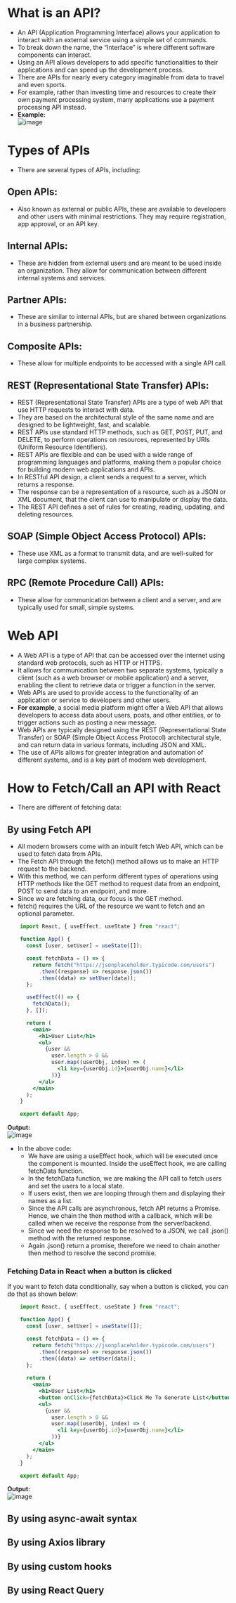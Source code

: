 # What is an API?
- An API (Application Programming Interface) allows your application to interact with an external service using a simple set of commands. 
- To break down the name, the “Interface” is where different software components can interact. 
- Using an API allows developers to add specific functionalities to their applications and can speed up the development process.
- There are APIs for nearly every category imaginable from data to travel and even sports. 
- For example, rather than investing time and resources to create their own payment processing system, many applications use a payment processing API instead.
- **Example:** <br>
![image](https://user-images.githubusercontent.com/88162824/216931681-d8792dde-36df-4216-993f-dbe806404b23.png)
# Types of APIs
- There are several types of APIs, including:
## Open APIs: 
- Also known as external or public APIs, these are available to developers and other users with minimal restrictions. They may require registration, app approval, or an API key.
## Internal APIs: 
- These are hidden from external users and are meant to be used inside an organization. They allow for communication between different internal systems and services.
## Partner APIs: 
- These are similar to internal APIs, but are shared between organizations in a business partnership.
## Composite APIs: 
- These allow for multiple endpoints to be accessed with a single API call.
## REST (Representational State Transfer) APIs: 
- REST (Representational State Transfer) APIs are a type of web API that use HTTP requests to interact with data. 
- They are based on the architectural style of the same name and are designed to be lightweight, fast, and scalable. 
- REST APIs use standard HTTP methods, such as GET, POST, PUT, and DELETE, to perform operations on resources, represented by URIs (Uniform Resource Identifiers).
- REST APIs are flexible and can be used with a wide range of programming languages and platforms, making them a popular choice for building modern web applications and APIs. 
- In RESTful API design, a client sends a request to a server, which returns a response. 
- The response can be a representation of a resource, such as a JSON or XML document, that the client can use to manipulate or display the data. 
- The REST API defines a set of rules for creating, reading, updating, and deleting resources.
## SOAP (Simple Object Access Protocol) APIs: 
- These use XML as a format to transmit data, and are well-suited for large complex systems.
## RPC (Remote Procedure Call) APIs: 
- These allow for communication between a client and a server, and are typically used for small, simple systems.
#  Web API 
- A Web API is a type of API that can be accessed over the internet using standard web protocols, such as HTTP or HTTPS. 
- It allows for communication between two separate systems, typically a client (such as a web browser or mobile application) and a server, enabling the client to retrieve data or trigger a function in the server.
- Web APIs are used to provide access to the functionality of an application or service to developers and other users. 
- **For example**, a social media platform might offer a Web API that allows developers to access data about users, posts, and other entities, or to trigger actions such as posting a new message.
- Web APIs are typically designed using the REST (Representational State Transfer) or SOAP (Simple Object Access Protocol) architectural style, and can return data in various formats, including JSON and XML. 
- The use of APIs allows for greater integration and automation of different systems, and is a key part of modern web development.
# How to Fetch/Call an API with React
- There are different of fetching data:
## By using Fetch API
- All modern browsers come with an inbuilt fetch Web API, which can be used to fetch data from APIs.
- The Fetch API through the fetch() method allows us to make an HTTP request to the backend. 
- With this method, we can perform different types of operations using HTTP methods like the GET method to request data from an endpoint, POST to send data to an endpoint, and more.
- Since we are fetching data, our focus is the GET method.
- fetch() requires the URL of the resource we want to fetch and an optional parameter.
```jsx
    import React, { useEffect, useState } from "react";

    function App() {
      const [user, setUser] = useState([]);

      const fetchData = () => {
        return fetch("https://jsonplaceholder.typicode.com/users")
          .then((response) => response.json())
          .then((data) => setUser(data));
      };

      useEffect(() => {
        fetchData();
      }, []);

      return (
        <main>
          <h1>User List</h1>
          <ul>
            {user &&
              user.length > 0 &&
              user.map((userObj, index) => (
                <li key={userObj.id}>{userObj.name}</li>
              ))}
          </ul>
        </main>
      );
    }

    export default App;
```
**Output:** <br>
![image](https://user-images.githubusercontent.com/88162824/216964465-eff42b31-8cfa-4dde-aa4e-e52b9687e43b.png)
- In the above code:
  - We have are using a useEffect hook, which will be executed once the component is mounted. Inside the useEffect hook, we are calling fetchData function.
  - In the fetchData function, we are making the API call to fetch users and set the users to a local state.
  - If users exist, then we are looping through them and displaying their names as a list.
  - Since the API calls are asynchronous, fetch API returns a Promise. Hence, we chain the then method with a callback, which will be called when we receive the
 response from the server/backend.
  - Since we need the response to be resolved to a JSON, we call .json() method with the returned response. 
  - Again .json() return a promise, therefore we need to chain another then method to resolve the second promise.
### Fetching Data in React when a button is clicked
If you want to fetch data conditionally, say when a button is clicked, you can do that as shown below:
```jsx
    import React, { useEffect, useState } from "react";

    function App() {
      const [user, setUser] = useState([]);

      const fetchData = () => {
        return fetch("https://jsonplaceholder.typicode.com/users")
          .then((response) => response.json())
          .then((data) => setUser(data));
      };
      
      return (
        <main>
          <h1>User List</h1>
          <button onClick={fetchData}>Click Me To Generate List</button>
          <ul>
            {user &&
              user.length > 0 &&
              user.map((userObj, index) => (
                <li key={userObj.id}>{userObj.name}</li>
              ))}
          </ul>
        </main>
      );
    }

    export default App;
```
**Output:** <br>
![image](https://user-images.githubusercontent.com/88162824/216964557-64049d1d-1957-4d06-8721-a9e3a5e14cdc.png)

## By using async-await syntax
## By using Axios library
## By using custom hooks
## By using React Query

